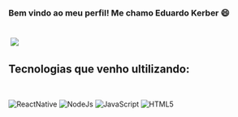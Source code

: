### Bem vindo ao meu perfil! Me chamo Eduardo Kerber 😄
#

![<img style="padding: 2px; height: 180px" src="https://github-readme-stats.vercel.app/api?username=EAKerber&show_icons=true&theme=github_dark" alt="gitStats">](https://github-readme-stats.vercel.app/api?username=EAKerber&show_icons=true&theme=github_dark)
![](https://github-readme-stats.vercel.app/api/top-langs/?username=EAKerber&theme=github_dark)

## Tecnologias que venho ultilizando:
<br>

![ReactNative](https://img.shields.io/badge/React_Native-20232A?style=for-the-badge&logo=react&logoColor=61DAFB)
![NodeJs](https://img.shields.io/badge/Node.js-43853D?style=for-the-badge&logo=node.js&logoColor=white)
![JavaScript](https://img.shields.io/badge/JavaScript-F7DF1E?style=for-the-badge&logo=javascript&logoColor=black)
![HTML5](https://img.shields.io/badge/HTML5-E34F26?style=for-the-badge&logo=html5&logoColor=white)
